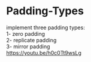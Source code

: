 # Padding-Types<br/>
implement three padding types:<br/>
1- zero padding<br/>
2- replicate padding<br/>
3- mirror padding<br/>
https://youtu.be/h0c0Tt9wsLg
